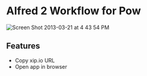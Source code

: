 # Alfred 2 Workflow for Pow

![Screen Shot 2013-03-21 at 4 43 54 PM](https://f.cloud.github.com/assets/214616/284871/2e1c23e0-9204-11e2-83d5-d6c3eacd7b2e.png)


## Features

* Copy xip.io URL
* Open app in browser
